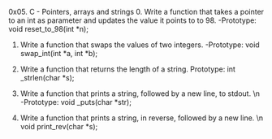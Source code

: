 0x05. C - Pointers, arrays and strings
0. Write a function that takes a pointer to an int as parameter and updates the value it points to to 98.
	-Prototype: void reset_to_98(int *n);

1. Write a function that swaps the values of two integers.
	-Prototype: void swap_int(int *a, int *b);

2. Write a function that returns the length of a string.
	Prototype: int _strlen(char *s);
3. Write a function that prints a string, followed by a new line, to stdout. \n
	-Prototype: void _puts(char *str);
4. Write a function that prints a string, in reverse, followed by a new line. 
	\n void print_rev(char *s);
